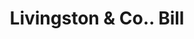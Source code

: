 ---
doi: 10.7916/D84N0GK7
date_other: '1890'
date_other_textual: 1890-1899
form: printed ephemera
genre:
- Invoices
name:
- Livingston & Co.
object_in_context_url: https://biggert.cul.columbia.edu/items/view/ave_biggert_00034
subject_hierarchical_geographic:
- San Francisco, California, United States
subject_name:
- Livingston & Co.
title: Livingston & Co.. Bill
sort_title: Livingston & Co.. Bill
call_number: ave_biggert_00034
coordinates:
- 37.78333333333333,-122.41666666666667
pid: ave_biggert_00034
identifiers: ave_biggert_00034
permalink: /biggert/ave_biggert_00034/
layout: iiif-image-page
---
